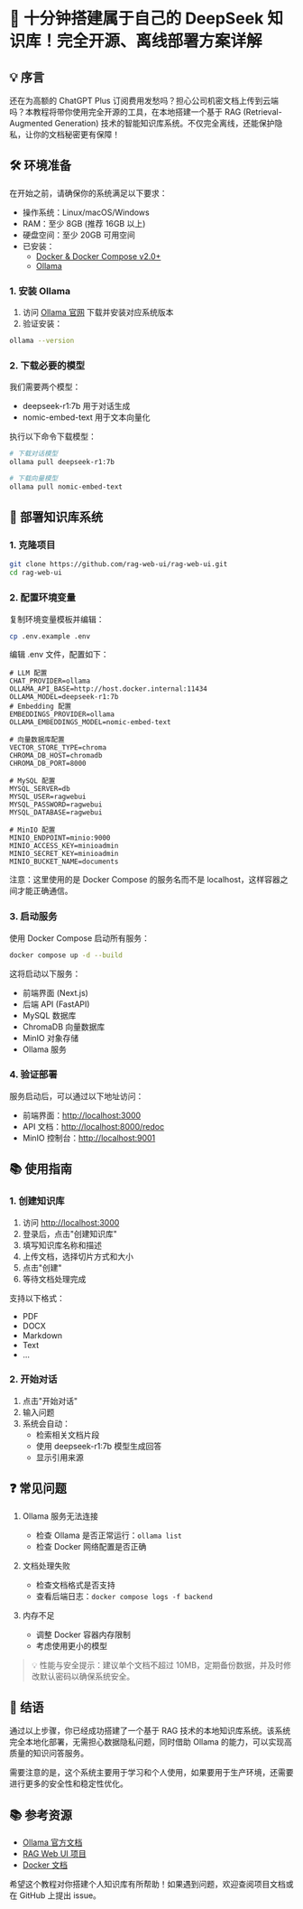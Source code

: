 # 🚀 十分钟搭建属于自己的 DeepSeek 知识库！完全开源、离线部署方案详解

## 💡 序言

还在为高额的 ChatGPT Plus 订阅费用发愁吗？担心公司机密文档上传到云端吗？本教程将带你使用完全开源的工具，在本地搭建一个基于 RAG (Retrieval-Augmented Generation) 技术的智能知识库系统。不仅完全离线，还能保护隐私，让你的文档秘密更有保障！

## 🛠️ 环境准备

在开始之前，请确保你的系统满足以下要求：

- 操作系统：Linux/macOS/Windows
- RAM：至少 8GB (推荐 16GB 以上)
- 硬盘空间：至少 20GB 可用空间
- 已安装：
  - [Docker & Docker Compose v2.0+](https://docs.docker.com/get-docker/)
  - [Ollama](https://ollama.com/)

### 1. 安装 Ollama

1. 访问 [Ollama 官网](https://ollama.com/) 下载并安装对应系统版本
2. 验证安装：

````bash
ollama --version
````

### 2. 下载必要的模型

我们需要两个模型：

- deepseek-r1:7b 用于对话生成
- nomic-embed-text 用于文本向量化

执行以下命令下载模型：

````bash
# 下载对话模型
ollama pull deepseek-r1:7b

# 下载向量模型  
ollama pull nomic-embed-text
````

## 🔧 部署知识库系统

### 1. 克隆项目

````bash
git clone https://github.com/rag-web-ui/rag-web-ui.git
cd rag-web-ui
````

### 2. 配置环境变量

复制环境变量模板并编辑：

````bash
cp .env.example .env
````

编辑 .env 文件，配置如下：

````env
# LLM 配置
CHAT_PROVIDER=ollama
OLLAMA_API_BASE=http://host.docker.internal:11434
OLLAMA_MODEL=deepseek-r1:7b
# Embedding 配置
EMBEDDINGS_PROVIDER=ollama
OLLAMA_EMBEDDINGS_MODEL=nomic-embed-text

# 向量数据库配置
VECTOR_STORE_TYPE=chroma
CHROMA_DB_HOST=chromadb
CHROMA_DB_PORT=8000

# MySQL 配置
MYSQL_SERVER=db
MYSQL_USER=ragwebui
MYSQL_PASSWORD=ragwebui
MYSQL_DATABASE=ragwebui

# MinIO 配置
MINIO_ENDPOINT=minio:9000
MINIO_ACCESS_KEY=minioadmin
MINIO_SECRET_KEY=minioadmin
MINIO_BUCKET_NAME=documents
````

注意：这里使用的是 Docker Compose 的服务名而不是 localhost，这样容器之间才能正确通信。

### 3. 启动服务

使用 Docker Compose 启动所有服务：

````bash
docker compose up -d --build
````

这将启动以下服务：

- 前端界面 (Next.js)
- 后端 API (FastAPI)
- MySQL 数据库
- ChromaDB 向量数据库
- MinIO 对象存储
- Ollama 服务

### 4. 验证部署

服务启动后，可以通过以下地址访问：

- 前端界面：<http://localhost:3000>
- API 文档：<http://localhost:8000/redoc>
- MinIO 控制台：<http://localhost:9001>

## 📚 使用指南

### 1. 创建知识库

1. 访问 <http://localhost:3000>
2. 登录后，点击"创建知识库"
3. 填写知识库名称和描述
4. 上传文档，选择切片方式和大小
5. 点击"创建"
6. 等待文档处理完成

支持以下格式：

- PDF
- DOCX
- Markdown
- Text
- ...

### 2. 开始对话

1. 点击"开始对话"
2. 输入问题
3. 系统会自动：
   - 检索相关文档片段
   - 使用 deepseek-r1:7b 模型生成回答
   - 显示引用来源

## ❓ 常见问题

1. Ollama 服务无法连接
   - 检查 Ollama 是否正常运行：`ollama list`
   - 检查 Docker 网络配置是否正确

2. 文档处理失败
   - 检查文档格式是否支持
   - 查看后端日志：`docker compose logs -f backend`

3. 内存不足
   - 调整 Docker 容器内存限制
   - 考虑使用更小的模型

> 💡 性能与安全提示：建议单个文档不超过 10MB，定期备份数据，并及时修改默认密码以确保系统安全。

## 🎯 结语

通过以上步骤，你已经成功搭建了一个基于 RAG 技术的本地知识库系统。该系统完全本地化部署，无需担心数据隐私问题，同时借助 Ollama 的能力，可以实现高质量的知识问答服务。

需要注意的是，这个系统主要用于学习和个人使用，如果要用于生产环境，还需要进行更多的安全性和稳定性优化。

## 📚 参考资源

- [Ollama 官方文档](https://ollama.com/)
- [RAG Web UI 项目](https://github.com/rag-web-ui/rag-web-ui)
- [Docker 文档](https://docs.docker.com/)

希望这个教程对你搭建个人知识库有所帮助！如果遇到问题，欢迎查阅项目文档或在 GitHub 上提出 issue。
